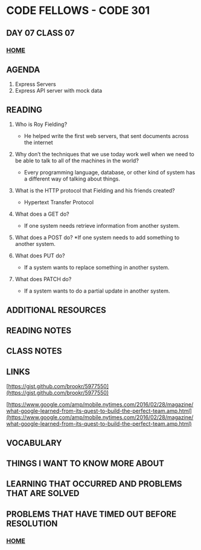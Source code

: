 # CODE FELLOWS - CODE 301

## DAY 07 CLASS 07

### [HOME](../README.md)

## AGENDA
1. Express Servers
1. Express API server with mock data

## READING
1. Who is Roy Fielding?
    * He helped write the first web servers, that sent documents across the internet

1. Why don’t the techniques that we use today work well when we need to be able to talk to all of the machines in the world?
    * Every programming language, database, or other kind of system has a different way of talking about things.

1. What is the HTTP protocol that Fielding and his friends created?
    * Hypertext Transfer Protocol

1. What does a GET do?
    * If one system needs retrieve information from another system.

1. What does a POST do?
    *If one system needs to add something to another system.

1. What does PUT do?
    * If a system wants to replace something in another system.

1. What does PATCH do?
    * If a system wants to do a partial update in another system.

## ADDITIONAL RESOURCES

## READING NOTES

## CLASS NOTES

## LINKS
[https://gist.github.com/brookr/5977550](https://gist.github.com/brookr/5977550)

[https://www.google.com/amp/mobile.nytimes.com/2016/02/28/magazine/what-google-learned-from-its-quest-to-build-the-perfect-team.amp.html](https://www.google.com/amp/mobile.nytimes.com/2016/02/28/magazine/what-google-learned-from-its-quest-to-build-the-perfect-team.amp.html)

## VOCABULARY

## THINGS I WANT TO KNOW MORE ABOUT

## LEARNING THAT OCCURRED AND PROBLEMS THAT ARE SOLVED

## PROBLEMS THAT HAVE TIMED OUT BEFORE RESOLUTION

### [HOME](../README.md)